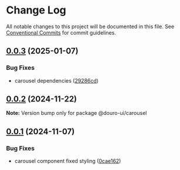 # Change Log

All notable changes to this project will be documented in this file.
See [Conventional Commits](https://conventionalcommits.org) for commit guidelines.

## [0.0.3](https://github.com/Douro-ui/design-system/compare/@douro-ui/carousel@0.0.2...@douro-ui/carousel@0.0.3) (2025-01-07)

### Bug Fixes

- carousel dependencies ([29286cd](https://github.com/Douro-ui/design-system/commit/29286cd967f76aa95c7329d122c038fcabc0fce0))

## [0.0.2](https://github.com/Douro-ui/design-system/compare/@douro-ui/carousel@0.0.1...@douro-ui/carousel@0.0.2) (2024-11-22)

**Note:** Version bump only for package @douro-ui/carousel

## [0.0.1](https://github.com/Douro-ui/design-system/compare/@douro-ui/carousel@0.1.1...@douro-ui/carousel@0.0.1) (2024-11-07)

### Bug Fixes

- carousel component fixed styling ([0cae162](https://github.com/Douro-ui/design-system/commit/0cae1624261cedaaec92ea981443edd00f779b04))
